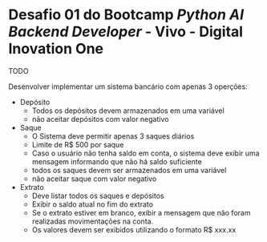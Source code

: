 # Desafio 01 do Bootcamp *Python AI Backend Developer* - Vivo - Digital Inovation One

TODO

Desenvolver implementar um sistema bancário com apenas 3 operções: 
- Depósito
    * Todos os depósitos devem armazenados em uma variável
    * não aceitar depósitos com valor negativo
- Saque
    * O Sistema deve permitir apenas 3 saques diários
    * Limite de R$ 500 por saque
    * Caso o usuário não tenha saldo em conta, o sistema deve exibir uma mensagem informando que não há saldo suficiente
    * todos os saques devem ser armazenados em  uma variável
    * não aceitar saque com valor negativo
- Extrato
    * Deve listar todos os saques e depósitos
    * Exibir o saldo atual no fim do extrato
    * Se o extrato estiver em branco, exibir a mensagem que não foram realizadas movimentações na conta.
    * Os valores devem ser exibidos utilizando o formato R$ xxx.xx

